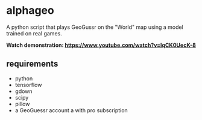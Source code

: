 # alphageo
A python script that plays GeoGussr on the "World" map using a model trained on real games.  

**Watch demonstration: https://www.youtube.com/watch?v=lqCK0UecK-8**
## requirements
* python
* tensorflow
* gdown
* scipy
* pillow
* a GeoGuessr account a with pro subscription
